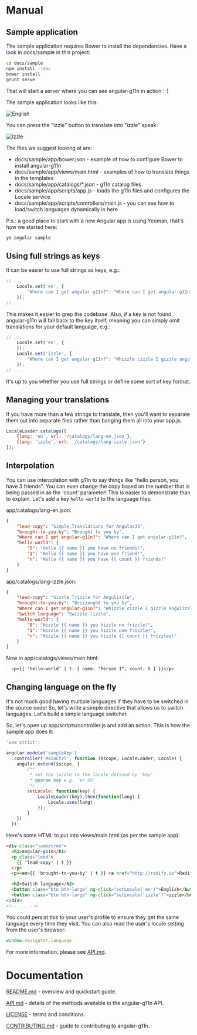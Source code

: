 # Manual

## Sample application

The sample application requires Bower to install the dependencies. Have a look in docs/sample in this project:

```bash
cd docs/sample
npm install --dev
bower install
grunt serve
```

That will start a server where you can see angular-g11n in action :-)

The sample application looks like this:

![English](img/eng.png)

You can press the "izzle" button to translate into "izzle" speak:

![Izzle](img/izzle.png)

The files we suggest looking at are:

* docs/sample/app/bower.json - example of how to configure Bower to install angular-g11n
* docs/sample/app/views/main.html - examples of how to translate things in the templates
* docs/sample/app/catalogs/*.json - g11n catalog files
* docs/sample/app/scripts/app.js - loads the g11n files and configures the Locale service
* docs/sample/app/scripts/controllers/main.js - you can see how to load/switch languages dynamically in here

P.s.: a good place to start with a new Angular app is using Yeoman, that's how we started here:

```bash
yo angular sample
```

## Using full strings as keys

It can be easier to use full strings as keys, e.g.:

```javascript
// ...
    Locale.set('en', {
        "Where can I get angular-g11n?": "Where can I get angular-g11n?"
    });
// ...
```

This makes it easier to grep the codebase. Also, if a key is not found, angular-g11n will fall back to the key itself, meaning you can simply omit translations for your default language, e.g.:

```javascript
// ...
    Locale.set('en', {
    });
    Locale.set('izzle', {
        "Where can I get angular-g11n?": "Whizzle cizzle I gizzle angulizzle"
    });
// ...
```

It's up to you whether you use full strings or define some sort of key format.

## Managing your translations

If you have more than a few strings to translate, then you'll want to separate them out into separate files rather than banging them all into your app.js.

```javascript
LocaleLoader.catalogs([
    {lang: 'en', url: '/catalogs/lang-en.json'},
    {lang: 'izzle', url: '/catalogs/lang-izzle.json'}
]);
```

## Interpolation

You can use interpolation with g11n to say things like "hello person, you have 3 friends". You can even change the copy based on the number that is being passed in as the 'count' parameter! This is easier to demonstrate than to explain. Let's add a key `hello-world` to the language files:

app/catalogs/lang-en.json:

```json
{
    "lead-copy": "Simple Translations for AngularJS",
    "brought-to-you-by": "Brought to you by",
    "Where can I get angular-g11n?": "Where can I get angular-g11n?",
    "hello-world": {
        "0": "Hello {{ name }} you have no friends!",
        "1": "Hello {{ name }} you have one friend!",
        "n": "Hello {{ name }} you have {{ count }} friends!"
    }
}
```

app/catalogs/lang-izzle.json:

```json
{
    "lead-copy": "Sizzle Trizzle for Angulizzle",
    "brought-to-you-by": "Brizzought to you by",
    "Where can I get angular-g11n?": "Whizzle cizzle I gizzle angulizzle",
    "Switch language": "Swizzle lizzle",
    "hello-world": {
        "0": "Hizzle {{ name }} you hizzle no frizzle!",
        "1": "Hizzle {{ name }} you hizzle one frizzle!",
        "n": "Hizzle {{ name }} you hizzle {{ count }} frizzles!"
    }
}
```

Now in app/catalogs/views/main.html:

```html
  <p>{{ 'hello-world' | t: { name: "Person 1", count: 5 } }}</p>
```

## Changing language on the fly

It's not much good having multiple languages if they have to be switched in the source code! So, let's write a simple directive that allows us to switch languages. Let's build a simple language switcher.

So, let's open up app/scripts/controller.js and add an action. This is how the sample app does it:

```javascript
'use strict';

angular.module('sampleApp')
  .controller('MainCtrl', function ($scope, LocaleLoader, Locale) {
    angular.extend($scope, {
        /**
         * set the locale to the locale defined by 'key'
         * @param key e.g. 'en_US'
         */
        setLocale: function(key) {
            LocaleLoader(key).then(function(lang) {
                Locale.uses(lang);
            });
        }
    })
  });
```

Here's some HTML to put into views/main.html (as per the sample app):

```html
<div class="jumbotron">
  <h1>angular-g11n</h1>
  <p class="lead">
    {{ 'lead-copy' | t }}
  </p>
  <p><em>{{ 'brought-to-you-by' | t }} <a href="http://radify.io">Radify</a></em></p>

  <h2>Switch language</h2>
  <button class="btn btn-large" ng-click="setLocale('en')">English</button>
  <button class="btn btn-large" ng-click="setLocale('izzle')">izzle</button>
</div>
<!-- ... -->
```

You could persist this to your user's profile to ensure they get the same language every time they visit. You can also read the user's locale setting from the user's browser:

```javascript
window.navigator.language
```

For more information, please see [API.md](API.md).

# Documentation

[README.md](../README.md) - overview and quickstart guide.

[API.md](API.md) - details of the methods available in the angular-g11n API.

[LICENSE](../LICENSE) - terms and conditions.

[CONTRIBUTING.md](../CONTRIBUTING.md) - guide to contributing to angular-g11n.